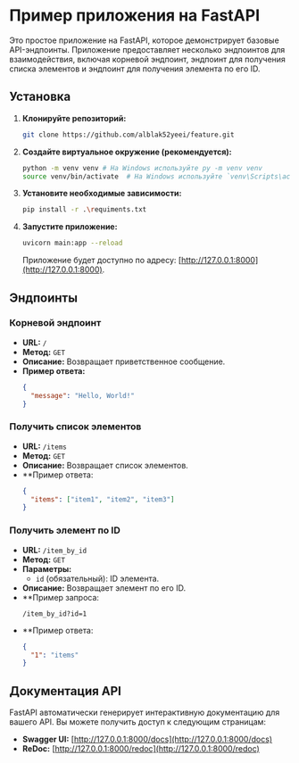 # Пример приложения на FastAPI

Это простое приложение на FastAPI, которое демонстрирует базовые API-эндпоинты. Приложение предоставляет несколько эндпоинтов для взаимодействия, включая корневой эндпоинт, эндпоинт для получения списка элементов и эндпоинт для получения элемента по его ID.

## Установка

1. **Клонируйте репозиторий:**

   ```bash
   git clone https://github.com/alblak52yeei/feature.git
   ```

2. **Создайте виртуальное окружение (рекомендуется):**

   ```bash
   python -m venv venv # На Windows используйте py -m venv venv
   source venv/bin/activate  # На Windows используйте `venv\Scripts\activate`
   ```

3. **Установите необходимые зависимости:**

   ```bash
   pip install -r .\requiments.txt
   ```

4. **Запустите приложение:**

   ```bash
   uvicorn main:app --reload
   ```

   Приложение будет доступно по адресу: [http://127.0.0.1:8000](http://127.0.0.1:8000).

## Эндпоинты

### Корневой эндпоинт
- **URL:** `/`
- **Метод:** `GET`
- **Описание:** Возвращает приветственное сообщение.
- **Пример ответа:**
  ```json
  {
    "message": "Hello, World!"
  }
  ```

### Получить список элементов
- **URL:** `/items`
- **Метод:** `GET`
- **Описание:** Возвращает список элементов.
- **Пример ответа:
  ```json
  {
    "items": ["item1", "item2", "item3"]
  }
  ```

### Получить элемент по ID
- **URL:** `/item_by_id`
- **Метод:** `GET`
- **Параметры:**
  - `id` (обязательный): ID элемента.
- **Описание:** Возвращает элемент по его ID.
- **Пример запроса:
  ```
  /item_by_id?id=1
  ```
- **Пример ответа:
  ```json
  {
    "1": "items"
  }
  ```

## Документация API

FastAPI автоматически генерирует интерактивную документацию для вашего API. Вы можете получить доступ к следующим страницам:

- **Swagger UI:** [http://127.0.0.1:8000/docs](http://127.0.0.1:8000/docs)
- **ReDoc:** [http://127.0.0.1:8000/redoc](http://127.0.0.1:8000/redoc)
